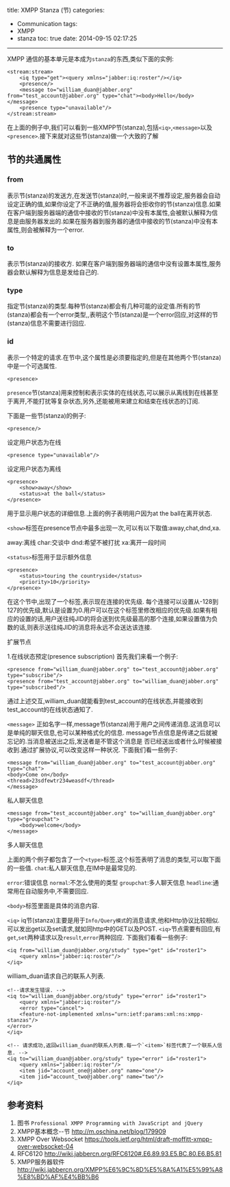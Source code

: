title: XMPP Stanza (节)
categories:
  - Communication
tags:
  - XMPP
  - stanza
toc: true
date: 2014-09-15 02:17:25
---



XMPP 通信的基本单元是本成为`stanza`的东西,类似下面的实例:

```
<stream:stream>
    <iq type="get"><query xmlns="jabber:iq:roster"/></iq>
    <presence/>
    <message to="william_duan@jabber.org" from="test_account@jabber.org" type="chat"><body>Hello</body></message>
    <presence type="unavailable"/>
</stream:stream>
```

<!-- more -->

在上面的例子中,我们可以看到一些XMPP节(stanza),包括`<iq>`,`<message>`以及`<presence>`.接下来就对这些节(stanza)做一个大致的了解

## 节的共通属性

### from

表示节(stanza)的发送方,在发送节(stanza)时,一般来说不推荐设定,服务器会自动设定正确的值,如果你设定了不正确的值,服务器将会拒收你的节(stanza)信息.如果在客户端到服务器端的通信中接收的节(stanza)中没有本属性,会被默认解释为信息是由服务器发出的.如果在服务器到服务器的通信中接收的节(stanza)中没有本属性,则会被解释为一个error.

### to

表示节(stanza)的接收方.
如果在客户端到服务器端的通信中没有设置本属性,服务器会默认解释为信息是发给自己的.

### type

指定节(stanza)的类型.每种节(stanza)都会有几种可能的设定值.所有的节(stanza)都会有一个error类型,,表明这个节(stanza)是一个error回应,对这样的节(stanza)信息不需要进行回应.

### id

表示一个特定的请求.在<iq>节中,这个属性是必须要指定的,但是在其他两个节(stanza)中是一个可选属性.

```
<presence>
```

`presence`节(stanza)用来控制和表示实体的在线状态,可以展示从离线到在线甚至于离开,不能打扰等复杂状态,另外,还能被用来建立和结束在线状态的订阅.


下面是一些节(stanza)的例子:
```
<presence/>
```

设定用户状态为在线


```
<presence type="unavailable"/>
```

设定用户状态为离线

```
<presence>
    <show>away</show>
    <status>at the ball</status>
</presence>
```

用于显示用户状态的详细信息.上面的例子表明用户因为at the ball在离开状态.

`<show>`标签在presence节点中最多出现一次,可以有以下取值:away,chat,dnd,xa.

away:离线
char:交谈中
dnd:希望不被打扰
xa:离开一段时间

`<status>`标签用于显示额外信息

```
<presence>
    <status>touring the countryside</status>
    <priority>10</priority>
</presence>
```

在这个节中,出现了一个<priority>标签,表示现在连接的优先级. 每个连接可以设置从-128到127的优先级,默认是设置为0.用户可以在这个标签里修改相应的优先级.如果有相应的设置的话,用户送往纯JID的将会送到优先级最高的那个连接,如果设置值为负数的话,则表示送往纯JID的消息将永远不会送达该连接.

扩展<presence>节点

1.在线状态预定(presence subscription)
首先我们来看一个例子:

```
<presence from="william_duan@jabber.org" to="test_account@jabber.org" type="subscribe"/>
<presence from="test_account@jabber.org" to="william_duan@jabber.org" type="subscribed"/>
```

通过上述交互,william_duan就能看到test_account的在线状态,并能接收到test_account的在线状态通知了.

`<message>` 正如名字一样,message节(stanza)用于用户之间传递消息.这消息可以是单纯的聊天信息,也可以某种格式化的信息. message节点信息是传递之后就被忘记的.当消息被送出之后,发送者是不管这个消息是 否已经送出或者什么时候被接收到.通过扩展协议,可以改变这样一种状况.
下面我们看一些例子:

```
<message from="william_duan@jabber.org" to="test_account@jabber.org" type="chat">
<body>Come on</body>
<thread>23sdfewtr234weasdf</thread>
</message>
```

私人聊天信息

```
<message from="test_account@jabber.org" to="william_duan@jabber.org" type="groupchat">
    <body>welcome</body>
</message>
```

多人聊天信息

上面的两个例子都包含了一个`<type>`标签,这个标签表明了消息的类型,可以取下面的一些值. `chat`:私人聊天信息,在IM中是最常见的.

`error`:错误信息
`normal`:不怎么使用的类型
`groupchat`:多人聊天信息
`headline`:通常用在自动服务中,不需要回应.

`<body>`标签里面是具体的消息内容.


`<iq>` iq节(stanza)主要是用于`Info/Query模式`的消息请求,他和Http协议比较相似.可以发出get以及set请求,就如同http中的GET以及POST.
`<iq>`节点需要有回应,有`get`,`set`两种请求以及`result`,`error`两种回应.
下面我们看看一些例子:

```
<iq from="william_duan@jabber.org/study" type="get" id="roster1">
    <query xmlns="jabber:iq:roster"/>
</iq>
```

william_duan请求自己的联系人列表.

```
<!--请求发生错误. -->
<iq to="william_duan@jabber.org/study" type="error" id="roster1">
    <query xmlns="jabber:iq:roster"/>
    <error type="cancel">
    <feature-not-implemented xmlns="urn:ietf:params:xml:ns:xmpp-stanzas"/>
</error>
</iq>
```



```
<!-- 请求成功,返回william_duan的联系人列表.每一个`<item>`标签代表了一个联系人信息. -->
<iq to="william_duan@jabber.org/study" type="error" id="roster1">
    <query xmlns="jabber:iq:roster"/>
    <item jid="account_one@jabber.org" name="one"/>
    <item jid="account_two@jabber.org" name="two"/>
</iq>
```


## 参考资料

1. 图书 `Professional XMPP Programming with JavaScript and jQuery`
2. XMPP基本概念--节
http://m.oschina.net/blog/179909
3. XMPP Over Websocket
https://tools.ietf.org/html/draft-moffitt-xmpp-over-websocket-04
4. RFC6120
http://wiki.jabbercn.org/RFC6120#.E6.89.93.E5.BC.80.E6.B5.81
5. XMPP服务器软件
http://wiki.jabbercn.org/XMPP%E6%9C%8D%E5%8A%A1%E5%99%A8%E8%BD%AF%E4%BB%B6